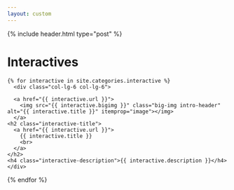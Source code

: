 ```yaml
---
layout: custom
---
```


{% include header.html type="post" %}

<div class="container-fluid" role="main">
  <div class="row">
    <div class="col-lg-8 col-lg-offset-2 col-md-10 col-md-offset-1">
      <h1 class="interactive-title">Interactives</h1>

    {% for interactive in site.categories.interactive %}  
      <div class="col-lg-6 col-lg-6"> 

      <a href="{{ interactive.url }}">
        <img src="{{ interactive.bigimg }}" class="big-img intro-header" alt="{{ interactive.title }}" itemprop="image"></img>
      </a>
    <h2 class="interactive-title">
      <a href="{{ interactive.url }}">
        {{ interactive.title }}
        <br>
      </a>
    </h2>
    <h4 class="interactive-description">{{ interactive.description }}</h4>
    </div>
  {% endfor %}


</div>
</div>
